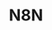 ---
created: '2025-09-16T15:05:15.653266'
modified: '2025-09-17T16:14:24.448839'
ship_factor: 5
subtype: mcp-servers
tags: []
title: N8N
type: tool
version: 1
---